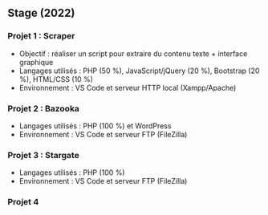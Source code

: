 ## Stage (2022)

### Projet 1 : Scraper
- Objectif : réaliser un script pour extraire du contenu texte + interface graphique
- Langages utilisés : PHP (50 %), JavaScript/jQuery (20 %), Bootstrap (20 %), HTML/CSS (10 %)
- Environnement : VS Code et serveur HTTP local (Xampp/Apache)

### Projet 2 : Bazooka
- Langages utilisés : PHP (100 %) et WordPress
- Environnement : VS Code et serveur FTP (FileZilla)

### Projet 3 : Stargate
- Langages utilisés : PHP (100 %)
- Environnement : VS Code et serveur FTP (FileZilla)

### Projet 4
